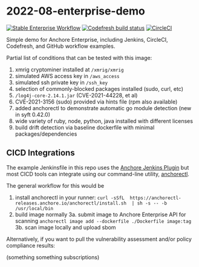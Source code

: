 # 2022-08-enterprise-demo 

[![Stable Enterprise Workflow](https://github.com/pvnovarese/2022-08-enterprise-demo/actions/workflows/enterprise.yaml/badge.svg)](https://github.com/pvnovarese/2022-08-enterprise-demo/actions/workflows/enterprise.yaml) [![Codefresh build status]( https://g.codefresh.io/api/badges/pipeline/novarese/default%2F2022-08-demo?type=cf-1&key=eyJhbGciOiJIUzI1NiJ9.NjBiNmI3NmU2OTg1ODM3ZmU2ODZiNmE5.WZIffzq3OQPvPXy6pn1TbA4z9fMsdlS1U_cliZXbxKg)]( https://g.codefresh.io/pipelines/edit/new/builds?id=62f7d45d1d20ba5170ead64c&pipeline=2022-08-demo&projects=default&projectId=60b6b7aa4417e4bd7d843d0f) [![CircleCI](https://dl.circleci.com/status-badge/img/gh/pvnovarese/2022-08-enterprise-demo/tree/main.svg?style=shield)](https://dl.circleci.com/status-badge/redirect/gh/pvnovarese/2022-08-enterprise-demo/tree/main)

Simple demo for Anchore Enterprise, including Jenkins, CircleCI, Codefresh, and GitHub workflow examples.

Partial list of conditions that can be tested with this image:

1. xmrig cryptominer installed at `/xmrig/xmrig`
2. simulated AWS access key in `/aws_access`
3. simulated ssh private key in `/ssh_key`
4. selection of commonly-blocked packages installed (sudo, curl, etc)
5. `/log4j-core-2.14.1.jar` (CVE-2021-44228, et al)
6. CVE-2021-3156 (sudo) provided via hints file (rpm also available)
7. added anchorectl to demonstrate automatic go module detection (new in syft 0.42.0)
8. wide variety of ruby, node, python, java installed with different licenses
9. build drift detection via baseline dockerfile with minimal packages/dependencies

## CICD Integrations

The example Jenkinsfile in this repo uses the [Anchore Jenkins Plugin](https://plugins.jenkins.io/anchore-container-scanner/) but most CICD tools can integrate using our command-line utility, [anchorectl](https://docs.anchore.com/current/docs/deployment/anchorectl/).

The general workflow for this would be

1. install anchorectl in your runner:
```curl -sSfL  https://anchorectl-releases.anchore.io/anchorectl/install.sh  | sh -s -- -b /usr/local/bin```
2. build image normally
3a. submit image to Anchore Enterprise API for scanning 
```anchorectl image add --dockerfile ./Dockerfile image:tag```
3b. scan image locally and upload sbom 

Alternatively, if you want to pull the vulnerability assessment and/or policy compliance results:

(something something subscriptions)
